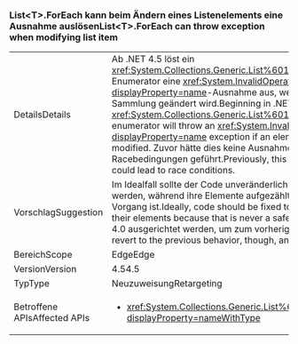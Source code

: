 ### <a name="listlttgtforeach-can-throw-exception-when-modifying-list-item"></a><span data-ttu-id="23d8e-101">List&lt;T&gt;.ForEach kann beim Ändern eines Listenelements eine Ausnahme auslösen</span><span class="sxs-lookup"><span data-stu-id="23d8e-101">List&lt;T&gt;.ForEach can throw exception when modifying list item</span></span>

|   |   |
|---|---|
|<span data-ttu-id="23d8e-102">Details</span><span class="sxs-lookup"><span data-stu-id="23d8e-102">Details</span></span>|<span data-ttu-id="23d8e-103">Ab .NET 4.5 löst ein <xref:System.Collections.Generic.List%601.ForEach(System.Action{%600})>-Enumerator eine <xref:System.InvalidOperationException?displayProperty=name>-Ausnahme aus, wenn ein Element in der aufrufenden Sammlung geändert wird.</span><span class="sxs-lookup"><span data-stu-id="23d8e-103">Beginning in .NET 4.5, a <xref:System.Collections.Generic.List%601.ForEach(System.Action{%600})> enumerator will throw an <xref:System.InvalidOperationException?displayProperty=name> exception if an element in the calling collection is modified.</span></span> <span data-ttu-id="23d8e-104">Zuvor hätte dies keine Ausnahme ausgelöst, aber zu Racebedingungen geführt.</span><span class="sxs-lookup"><span data-stu-id="23d8e-104">Previously, this would not throw an exception but could lead to race conditions.</span></span>|
|<span data-ttu-id="23d8e-105">Vorschlag</span><span class="sxs-lookup"><span data-stu-id="23d8e-105">Suggestion</span></span>|<span data-ttu-id="23d8e-106">Im Idealfall sollte der Code unveränderlich sein, damit Listen nicht geändert werden, während ihre Elemente aufgezählt werden, da dies nie ein sicherer Vorgang ist.</span><span class="sxs-lookup"><span data-stu-id="23d8e-106">Ideally, code should be fixed to not modify lists while enumerating their elements because that is never a safe operation.</span></span> <span data-ttu-id="23d8e-107">Eine App kann auf .NET 4.0 ausgerichtet werden, um zum vorherigen Verhalten zurückzukehren.</span><span class="sxs-lookup"><span data-stu-id="23d8e-107">To revert to the previous behavior, though, an app may target .NET 4.0.</span></span>|
|<span data-ttu-id="23d8e-108">Bereich</span><span class="sxs-lookup"><span data-stu-id="23d8e-108">Scope</span></span>|<span data-ttu-id="23d8e-109">Edge</span><span class="sxs-lookup"><span data-stu-id="23d8e-109">Edge</span></span>|
|<span data-ttu-id="23d8e-110">Version</span><span class="sxs-lookup"><span data-stu-id="23d8e-110">Version</span></span>|<span data-ttu-id="23d8e-111">4.5</span><span class="sxs-lookup"><span data-stu-id="23d8e-111">4.5</span></span>|
|<span data-ttu-id="23d8e-112">Typ</span><span class="sxs-lookup"><span data-stu-id="23d8e-112">Type</span></span>|<span data-ttu-id="23d8e-113">Neuzuweisung</span><span class="sxs-lookup"><span data-stu-id="23d8e-113">Retargeting</span></span>|
|<span data-ttu-id="23d8e-114">Betroffene APIs</span><span class="sxs-lookup"><span data-stu-id="23d8e-114">Affected APIs</span></span>|<ul><li><xref:System.Collections.Generic.List%601.ForEach(System.Action{%600})?displayProperty=nameWithType></li></ul>|

